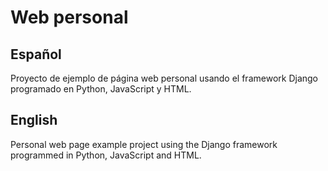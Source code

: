 # Web personal
## Español
Proyecto de ejemplo de página web personal usando el framework Django programado en Python, JavaScript y HTML.

## English
Personal web page example project using the Django framework programmed in Python, JavaScript and HTML.
